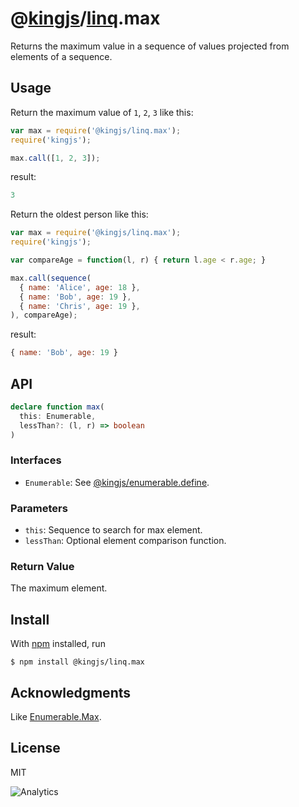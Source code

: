 # @[kingjs](https://www.npmjs.com/package/kingjs)/[linq](https://www.npmjs.com/package/@kingjs/linq).max
Returns the maximum value in a sequence of values projected from elements of a sequence.

## Usage
Return the maximum value of `1`, `2`, `3` like this:
```js
var max = require('@kingjs/linq.max');
require('kingjs');

max.call([1, 2, 3]);
```
result:
```js
3
```
Return the oldest person like this:
```js
var max = require('@kingjs/linq.max');
require('kingjs');

var compareAge = function(l, r) { return l.age < r.age; }

max.call(sequence(
  { name: 'Alice', age: 18 },
  { name: 'Bob', age: 19 },
  { name: 'Chris', age: 19 },
), compareAge);
```
result:
```js
{ name: 'Bob', age: 19 }
```
## API
```ts
declare function max(
  this: Enumerable,
  lessThan?: (l, r) => boolean
)
```
### Interfaces
- `Enumerable`: See [@kingjs/enumerable.define](https://www.npmjs.com/package/@kingjs/enumerable.define).
### Parameters
- `this`: Sequence to search for max element.
- `lessThan`: Optional element comparison function.
### Return Value
The maximum element.
## Install
With [npm](https://npmjs.org/) installed, run

```
$ npm install @kingjs/linq.max
```

## Acknowledgments
Like [Enumerable.Max](https://msdn.microsoft.com/en-us/library/bb534962(v=vs.110).aspx).

## License

MIT

![Analytics](https://analytics.kingjs.net/linq/max)